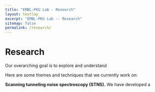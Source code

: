 ```yaml
---
title: "EMBL-PKU Lab - Research"
layout: textlay
excerpt: "EMBL-PKU Lab -- Research"
sitemap: false
permalink: /research/
---
```


# Research

Our overarching goal is to explore and understand 

Here are some themes and techniques that we currently work on:

**Scanning tunneling noise spectroscopy (STNS).** We have developed a 

